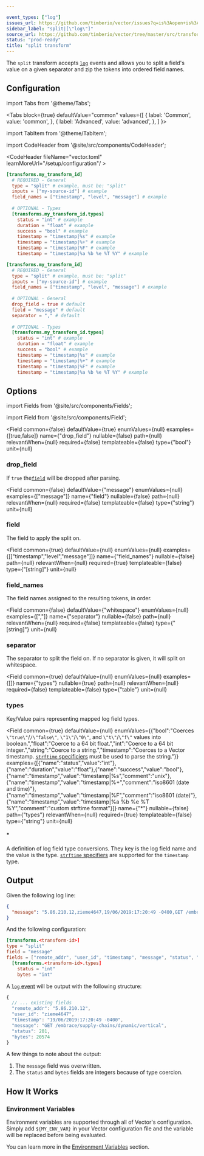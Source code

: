 ```yaml
---

event_types: ["log"]
issues_url: https://github.com/timberio/vector/issues?q=is%3Aopen+is%3Aissue+label%3A%22transform%3A+split%22
sidebar_label: "split|[\"log\"]"
source_url: https://github.com/timberio/vector/tree/master/src/transforms/split.rs
status: "prod-ready"
title: "split transform" 
---
```


The `split` transform accepts [`log`][docs.data-model#log] events and allows you to split a field's value on a given separator and zip the tokens into ordered field names.

## Configuration

import Tabs from '@theme/Tabs';

<Tabs
  block={true}
  defaultValue="common"
  values={[
    { label: 'Common', value: 'common', },
    { label: 'Advanced', value: 'advanced', },
  ]
}>

import TabItem from '@theme/TabItem';

<TabItem value="common">

import CodeHeader from '@site/src/components/CodeHeader';

<CodeHeader fileName="vector.toml" learnMoreUrl="/setup/configuration"/ >

```toml
[transforms.my_transform_id]
  # REQUIRED - General
  type = "split" # example, must be: "split"
  inputs = ["my-source-id"] # example
  field_names = ["timestamp", "level", "message"] # example
  
  # OPTIONAL - Types
  [transforms.my_transform_id.types]
    status = "int" # example
    duration = "float" # example
    success = "bool" # example
    timestamp = "timestamp|%s" # example
    timestamp = "timestamp|%+" # example
    timestamp = "timestamp|%F" # example
    timestamp = "timestamp|%a %b %e %T %Y" # example
```

</TabItem>
<TabItem value="advanced">

<CodeHeader fileName="vector.toml" learnMoreUrl="/setup/configuration" />

```toml
[transforms.my_transform_id]
  # REQUIRED - General
  type = "split" # example, must be: "split"
  inputs = ["my-source-id"] # example
  field_names = ["timestamp", "level", "message"] # example
  
  # OPTIONAL - General
  drop_field = true # default
  field = "message" # default
  separator = "," # default
  
  # OPTIONAL - Types
  [transforms.my_transform_id.types]
    status = "int" # example
    duration = "float" # example
    success = "bool" # example
    timestamp = "timestamp|%s" # example
    timestamp = "timestamp|%+" # example
    timestamp = "timestamp|%F" # example
    timestamp = "timestamp|%a %b %e %T %Y" # example
```

</TabItem>

</Tabs>

## Options

import Fields from '@site/src/components/Fields';

import Field from '@site/src/components/Field';

<Fields filters={true}>


<Field
  common={false}
  defaultValue={true}
  enumValues={null}
  examples={[true,false]}
  name={"drop_field"}
  nullable={false}
  path={null}
  relevantWhen={null}
  required={false}
  templateable={false}
  type={"bool"}
  unit={null}
  >

### drop_field

If `true` the[`field`](#field) will be dropped after parsing.


</Field>


<Field
  common={false}
  defaultValue={"message"}
  enumValues={null}
  examples={["message"]}
  name={"field"}
  nullable={false}
  path={null}
  relevantWhen={null}
  required={false}
  templateable={false}
  type={"string"}
  unit={null}
  >

### field

The field to apply the split on.


</Field>


<Field
  common={true}
  defaultValue={null}
  enumValues={null}
  examples={[["timestamp","level","message"]]}
  name={"field_names"}
  nullable={false}
  path={null}
  relevantWhen={null}
  required={true}
  templateable={false}
  type={"[string]"}
  unit={null}
  >

### field_names

The field names assigned to the resulting tokens, in order.


</Field>


<Field
  common={false}
  defaultValue={"whitespace"}
  enumValues={null}
  examples={[","]}
  name={"separator"}
  nullable={false}
  path={null}
  relevantWhen={null}
  required={false}
  templateable={false}
  type={"[string]"}
  unit={null}
  >

### separator

The separator to split the field on. If no separator is given, it will split on whitespace.


</Field>


<Field
  common={true}
  defaultValue={null}
  enumValues={null}
  examples={[]}
  name={"types"}
  nullable={true}
  path={null}
  relevantWhen={null}
  required={false}
  templateable={false}
  type={"table"}
  unit={null}
  >

### types

Key/Value pairs representing mapped log field types.

<Fields filters={false}>


<Field
  common={true}
  defaultValue={null}
  enumValues={{"bool":"Coerces `\"true\"`/`/\"false\"`, `\"1\"`/`\"0\"`, and `\"t\"`/`\"f\"` values into boolean.","float":"Coerce to a 64 bit float.","int":"Coerce to a 64 bit integer.","string":"Coerce to a string.","timestamp":"Coerces to a Vector timestamp. [`strftime` specificiers][urls.strftime_specifiers] must be used to parse the string."}}
  examples={[{"name":"status","value":"int"},{"name":"duration","value":"float"},{"name":"success","value":"bool"},{"name":"timestamp","value":"timestamp|%s","comment":"unix"},{"name":"timestamp","value":"timestamp|%+","comment":"iso8601 (date and time)"},{"name":"timestamp","value":"timestamp|%F","comment":"iso8601 (date)"},{"name":"timestamp","value":"timestamp|%a %b %e %T %Y","comment":"custom strftime format"}]}
  name={"*"}
  nullable={false}
  path={"types"}
  relevantWhen={null}
  required={true}
  templateable={false}
  type={"string"}
  unit={null}
  >

#### *

A definition of log field type conversions. They key is the log field name and the value is the type. [`strftime` specifiers][urls.strftime_specifiers] are supported for the `timestamp` type.


</Field>


</Fields>

</Field>


</Fields>

## Output

Given the following log line:

```json
{
  "message": "5.86.210.12,zieme4647,19/06/2019:17:20:49 -0400,GET /embrace/supply-chains/dynamic/vertical,201,20574"
}
```

And the following configuration:

```toml
[transforms.<transform-id>]
type = "split"
field = "message"
fields = ["remote_addr", "user_id", "timestamp", "message", "status", "bytes"]
  [transforms.<transform-id>.types]
    status = "int"
    bytes = "int"
```

A [`log` event][docs.data-model.log] will be output with the following structure:

```javascript
{
  // ... existing fields
  "remote_addr": "5.86.210.12",
  "user_id": "zieme4647",
  "timestamp": "19/06/2019:17:20:49 -0400",
  "message": "GET /embrace/supply-chains/dynamic/vertical",
  "status": 201,
  "bytes": 20574
}
```

A few things to note about the output:

1. The `message` field was overwritten.
2. The `status` and `bytes` fields are integers because of type coercion.

## How It Works

### Environment Variables

Environment variables are supported through all of Vector's configuration.
Simply add `${MY_ENV_VAR}` in your Vector configuration file and the variable
will be replaced before being evaluated.

You can learn more in the [Environment Variables][docs.configuration#environment-variables]
section.


[docs.configuration#environment-variables]: /docs/setup/configuration#environment-variables
[docs.data-model#log]: /docs/about/data-model#log
[docs.data-model.log]: /docs/about/data-model/log
[urls.strftime_specifiers]: https://docs.rs/chrono/0.3.1/chrono/format/strftime/index.html
